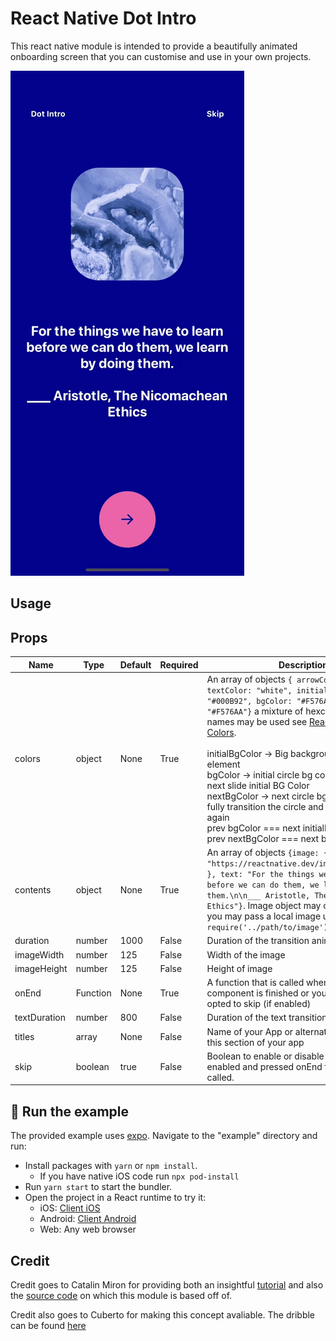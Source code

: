 # React Native Dot Intro

This react native module is intended to provide a beautifully animated onboarding screen that you can customise and use in your own projects.

![Alt Text](./assets/react-native-dot-intro.gif)

## Usage

## Props

|Name|Type|Default|Required|Description|
|---|---|---|---|---|
|colors|object|None|True|An array of objects `{ arrowColor: "#000B92", textColor: "white", initialBgColor: "#000B92", bgColor: "#F576AA", nextBgColor: "#F576AA"}` a mixture of hexcodes and color names may be used see [React Native Default Colors](https://reactnative.dev/docs/colors).<br/><br/>initialBgColor -> Big background of the element<br/>bgColor -> initial circle bg color that will be the next slide initial BG Color<br/>nextBgColor -> next circle bg color after we fully transition the circle and this will be small again</br>prev bgColor === next initialBgColor<br/>prev nextBgColor === next bgColor|
|contents|object|None|True|An array of objects `{image: { uri: "https://reactnative.dev/img/tiny_logo.png" }, text: "For the things we have to learn before we can do them, we learn by doing them.\n\n___ Aristotle, The Nicomachean Ethics"}`. Image object may contain a uri or you may pass a local image using `require('../path/to/image')`.|
|duration|number|1000|False|Duration of the transition animation|
|imageWidth|number|125|False|Width of the image|
|imageHeight|number|125|False|Height of image|
|onEnd|Function|None|True|A function that is called when the app intro component is finished or you the user has opted to skip (if enabled)|
|textDuration|number|800|False|Duration of the text transition animation|
|titles|array|None|False|Name of your App or alternatively the title of this section of your app|
|skip|boolean|true|False|Boolean to enable or disable the skip button. If enabled and pressed onEnd function will be called.|

## 🚀 Run the example
The provided example uses [expo](https://expo.io/). Navigate to the "example" directory and run:

- Install packages with `yarn` or `npm install`.
  - If you have native iOS code run `npx pod-install`
- Run `yarn start` to start the bundler.
- Open the project in a React runtime to try it:
  - iOS: [Client iOS](https://itunes.apple.com/app/apple-store/id982107779)
  - Android: [Client Android](https://play.google.com/store/apps/details?id=host.exp.exponent&referrer=blankexample)
  - Web: Any web browser


## Credit

Credit goes to Catalin Miron for providing both an insightful [tutorial](https://youtu.be/vQNg06Hf0MQ) and also the [source code](https://github.com/catalinmiron/react-native-dot-inversion) on which this module is based off of.

Credit also goes to Cuberto for making this concept avaliable. The dribble can be found [here](https://dribbble.com/shots/6654320-Animated-Onboarding-Screens)
